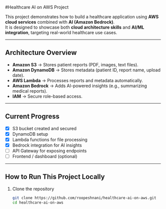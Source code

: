#Healthcare AI on AWS Project  

This project demonstrates how to build a healthcare application using **AWS cloud services** combined with **AI (Amazon Bedrock)**.  
It is designed to showcase both **cloud architecture skills** and **AI/ML integration**, targeting real-world healthcare use cases.  

---

## Architecture Overview  
- **Amazon S3** → Stores patient reports (PDF, images, text files).  
- **Amazon DynamoDB** → Stores metadata (patient ID, report name, upload date).  
- **AWS Lambda** → Processes reports and metadata automatically.  
- **Amazon Bedrock** → Adds AI-powered insights (e.g., summarizing medical reports).  
- **IAM** → Secure role-based access.  

---

## Current Progress  
- [x] S3 bucket created and secured  
- [x] DynamoDB setup  
- [x] Lambda functions for file processing  
- [x] Bedrock integration for AI insights  
- [ ] API Gateway for exposing endpoints  
- [ ] Frontend / dashboard (optional)  

---

## How to Run This Project Locally  
1. Clone the repository  
   ```bash
   git clone https://github.com/roopeshnani/healthcare-ai-on-aws.git
   cd healthcare-ai-on-aws

